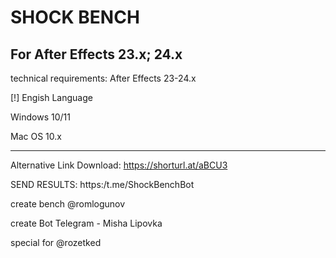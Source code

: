 # SHOCK BENCH
For After Effects 23.x; 24.x
---------------------------

technical requirements:
After Effects 23-24.x

[!] Engish Language 

Windows 10/11

Mac OS 10.x

---------------------------

Alternative Link Download: https://shorturl.at/aBCU3

SEND RESULTS: https:/t.me/ShockBenchBot




create bench @romlogunov

create Bot Telegram - Misha Lipovka

special for @rozetked


